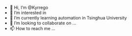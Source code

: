 - 👋 Hi, I’m @Kyrrego
- 👀 I’m interested in 
- 🌱 I’m currently learning automation in Tsinghua University
- 💞️ I’m looking to collaborate on ...
- 📫 How to reach me ...

<!---
Kyrrego/Kyrrego is a ✨ special ✨ repository because its `README.md` (this file) appears on your GitHub profile.
You can click the Preview link to take a look at your changes.
--->
